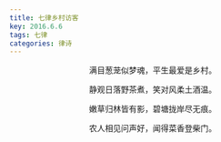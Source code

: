 ```yaml
---
title: 七律乡村访客
key: 2016.6.6
tags: 七律
categories: 律诗
---
```


<p align="center">满目葱茏似梦魂，平生最爱是乡村。
</p>
<p align="center">静观日落野茶煮，笑对风柔土酒温。
</p>
<p align="center">嫩草归林皆有影，碧塘拢岸尽无痕。
</p>
<p align="center">农人相见问声好，闻得菜香登柴门。
</p>
<p align="center"></br>
</p>
